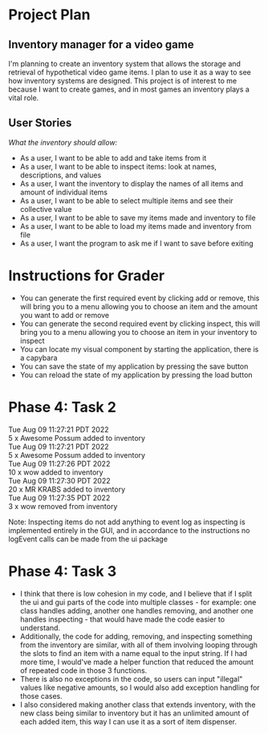 [//]: # (# My Personal Project)

[//]: # ()
[//]: # (## A subtitle)

[//]: # ()
[//]: # (A *bulleted* list:)

[//]: # (- item 1)

[//]: # (- item 2)

[//]: # (- item 3)

[//]: # ()
[//]: # (An example of text with **bold** and *italic* fonts.  )

# Project Plan
## Inventory manager for a video game

I'm planning to create an inventory system that allows the storage and retrieval of hypothetical video game items.
I plan to use it as a way to see how inventory systems are designed.
This project is of interest to me because I want to create games, and in most games an inventory plays a vital role.

## User Stories

*What the inventory should allow:*
- As a user, I want to be able to add and take items from it
- As a user, I want to be able to inspect items: look at names, descriptions, and values
- As a user, I want the inventory to display the names of all items and amount of individual items
- As a user, I want to be able to select multiple items and see their collective value
- As a user, I want to be able to save my items made and inventory to file
- As a user, I want to be able to load my items made and inventory from file
- As a user, I want the program to ask me if I want to save before exiting

# Instructions for Grader

- You can generate the first required event by clicking add or remove,
  this will bring you to a menu allowing you to choose an item and the amount you want to add or remove
- You can generate the second required event by clicking inspect,
  this will bring you to a menu allowing you to choose an item in your inventory to inspect
- You can locate my visual component by starting the application, there is a capybara
- You can save the state of my application by pressing the save button
- You can reload the state of my application by pressing the load button

# Phase 4: Task 2
Tue Aug 09 11:27:21 PDT 2022 \
5 x Awesome Possum added to inventory \
Tue Aug 09 11:27:21 PDT 2022 \
5 x Awesome Possum added to inventory \
Tue Aug 09 11:27:26 PDT 2022 \
10 x wow added to inventory \
Tue Aug 09 11:27:30 PDT 2022 \
20 x MR KRABS added to inventory \
Tue Aug 09 11:27:35 PDT 2022 \
3 x wow removed from inventory 

Note: Inspecting items do not add anything to event log as inspecting is implemented entirely in the GUI,
and in accordance to the instructions no logEvent calls can be made from the ui package

# Phase 4: Task 3
 - I think that there is low cohesion in my code, and I believe that if I split the ui and gui parts of the code into
multiple classes - for example: one class handles adding, another one handles removing,
and another one handles inspecting - that would have made the code easier to understand. 
 - Additionally, the code for adding, removing, and inspecting something from the inventory are similar, with all of them
involving looping through the slots to find an item with a name equal to the input string. If I had more time, I
would've made a helper function that reduced the amount of repeated code in those 3 functions. 
 - There is also no exceptions in the code, so users can input "illegal" values like negative amounts, so I would also add
exception handling for those cases. 
 - I also considered  making another class that extends inventory, with the new class being similar to inventory but
it has an unlimited amount of each added item, this way I can use it as a sort of item dispenser.